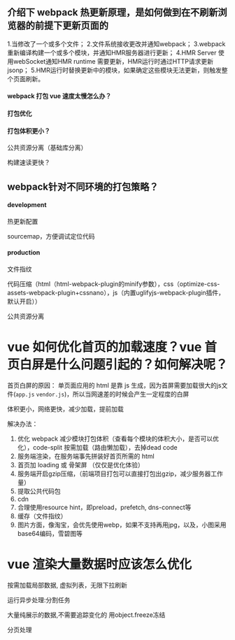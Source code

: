 





## 介绍下 webpack 热更新原理，是如何做到在不刷新浏览器的前提下更新页面的

1.当修改了一个或多个文件；
2.文件系统接收更改并通知webpack；
3.webpack重新编译构建一个或多个模块，并通知HMR服务器进行更新；
4.HMR Server 使用webSocket通知HMR runtime 需要更新，HMR运行时通过HTTP请求更新jsonp；
5.HMR运行时替换更新中的模块，如果确定这些模块无法更新，则触发整个页面刷新。



#### webpack 打包 vue 速度太慢怎么办？

#### 打包优化



#### 打包体积更小？

公共资源分离（基础库分离）



构建速读更快？



## webpack针对不同环境的打包策略？

#### development

热更新配置

sourcemap，方便调试定位代码

#### production

文件指纹

代码压缩（html（html-webpack-plugin的minify参数），css（optimize-css-assets-webpack-plugin+cssnano），js（内置uglifyjs-webpack-plugin插件，默认开启））

公共资源分离



# vue 如何优化首页的加载速度？vue 首页白屏是什么问题引起的？如何解决呢？

首页白屏的原因：
单页面应用的 html 是靠 js 生成，因为首屏需要加载很大的js文件(`app.js` `vendor.js`)，所以当网速差的时候会产生一定程度的白屏



体积更小，网络更快，减少加载，提前加载



解决办法：

1. 优化 webpack 减少模块打包体积（查看每个模块的体积大小，是否可以优化），code-split 按需加载（路由懒加载），去掉dead code
2. 服务端渲染，在服务端事先拼装好首页所需的 html
3. 首页加 loading 或 骨架屏 （仅仅是优化体验）
4. 服务端开启gzip压缩，（前端项目打包可以直接打包出gzip，减少服务器工作量）
5. 提取公共代码包
6. cdn
7. 合理使用resource hint，即preload，prefetch, dns-connect等
8. 缓存（文件指纹）
9. 图片方面，像淘宝，会优先使用webp，如果不支持再用jpg，以及，小图采用base64编码，雪碧图等



# vue 渲染大量数据时应该怎么优化

按需加载局部数据, 虚拟列表，无限下拉刷新

运行异步处理:分割任务

大量纯展示的数据,不需要追踪变化的 用object.freeze冻结

分页处理







